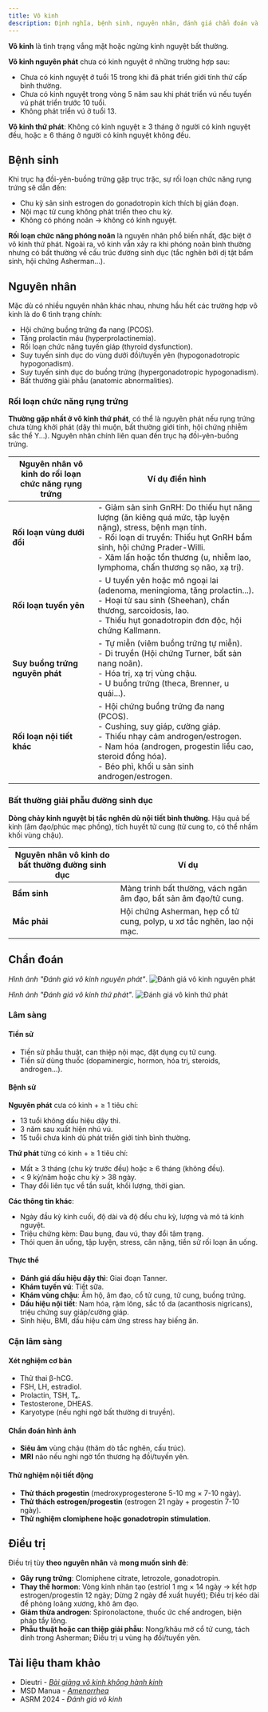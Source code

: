 ```yaml
---
title: Vô kinh
description: Định nghĩa, bệnh sinh, nguyên nhân, đánh giá chẩn đoán và phương pháp điều trị vô kinh.
---
```


**Vô kinh** là tình trạng vắng mặt hoặc ngừng kinh nguyệt bất thường.

**Vô kinh nguyên phát** chưa có kinh nguyệt ở những trường hợp sau:

- Chưa có kinh nguyệt ở tuổi 15 trong khi đã phát triển giới tính thứ cấp bình thường.
- Chưa có kinh nguyệt trong vòng 5 năm sau khi phát triển vú nếu tuyến vú phát triển trước 10 tuổi.
- Không phát triển vú ở tuổi 13.

**Vô kinh thứ phát**: Không có kinh nguyệt ≥ 3 tháng ở người có kinh nguyệt đều, hoặc ≥ 6 tháng ở người có kinh nguyệt không đều.

## Bệnh sinh

Khi trục hạ đồi-yên-buồng trứng gặp trục trặc, sự rối loạn chức năng rụng trứng sẽ dẫn đến:

- Chu kỳ sản sinh estrogen do gonadotropin kích thích bị gián đoạn.
- Nội mạc tử cung không phát triển theo chu kỳ.
- Không có phóng noãn → không có kinh nguyệt.

**Rối loạn chức năng phóng noãn** là nguyên nhân phổ biến nhất, đặc biệt ở vô kinh thứ phát. Ngoài ra, vô kinh vẫn xảy ra khi phóng noãn bình thường nhưng có bất thường về cấu trúc đường sinh dục (tắc nghẽn bởi dị tật bẩm sinh, hội chứng Asherman...).

## Nguyên nhân

Mặc dù có nhiều nguyên nhân khác nhau, nhưng hầu hết các trường hợp vô kinh là do 6 tình trạng chính:

- Hội chứng buồng trứng đa nang (PCOS).
- Tăng prolactin máu (hyperprolactinemia).
- Rối loạn chức năng tuyến giáp (thyroid dysfunction).
- Suy tuyến sinh dục do vùng dưới đồi/tuyến yên (hypogonadotropic hypogonadism).
- Suy tuyến sinh dục do buồng trứng (hypergonadotropic hypogonadism).
- Bất thường giải phẫu (anatomic abnormalities).

### Rối loạn chức năng rụng trứng

**Thường gặp nhất ở vô kinh thứ phát**, có thể là nguyên phát nếu rụng trứng chưa từng khởi phát (dậy thì muộn, bất thường giới tính, hội chứng nhiễm sắc thể Y...). Nguyên nhân chính liên quan đến trục hạ đồi-yên-buồng trứng.

| Nguyên nhân vô kinh do rối loạn chức năng rụng trứng | Ví dụ điển hình                                                                                                                                                                                                                                                       |
| ---------------------------------------------------- | --------------------------------------------------------------------------------------------------------------------------------------------------------------------------------------------------------------------------------------------------------------------- |
| **Rối loạn vùng dưới đồi**                           | - Giảm sản sinh GnRH: Do thiếu hụt năng lượng (ăn kiêng quá mức, tập luyện nặng), stress, bệnh mạn tính.<br>- Rối loạn di truyền: Thiếu hụt GnRH bẩm sinh, hội chứng Prader-Willi.<br>- Xâm lấn hoặc tổn thương (u, nhiễm lao, lymphoma, chấn thương sọ não, xạ trị). |
| **Rối loạn tuyến yên**                               | - U tuyến yên hoặc mô ngoại lai (adenoma, meningioma, tăng prolactin...).<br>- Hoại tử sau sinh (Sheehan), chấn thương, sarcoidosis, lao.<br>- Thiếu hụt gonadotropin đơn độc, hội chứng Kallmann.                                                                    |
| **Suy buồng trứng nguyên phát**                      | - Tự miễn (viêm buồng trứng tự miễn).<br>- Di truyền (Hội chứng Turner, bất sản nang noãn).<br>- Hóa trị, xạ trị vùng chậu.<br>- U buồng trứng (theca, Brenner, u quái...).                                                                                           |
| **Rối loạn nội tiết khác**                           | - Hội chứng buồng trứng đa nang (PCOS).<br>- Cushing, suy giáp, cường giáp.<br>- Thiếu nhạy cảm androgen/estrogen.<br>- Nam hóa (androgen, progestin liều cao, steroid đồng hóa).<br>- Béo phì, khối u sản sinh androgen/estrogen.                                    |

### Bất thường giải phẫu đường sinh dục

**Dòng chảy kinh nguyệt bị tắc nghẽn dù nội tiết bình thường**. Hậu quả bế kinh (âm đạo/phúc mạc phồng), tích huyết tử cung (tử cung to, có thể nhầm khối vùng chậu).

| Nguyên nhân vô kinh do bất thường đường sinh dục | Ví dụ                                                                   |
| ------------------------------------------------ | ----------------------------------------------------------------------- |
| **Bẩm sinh**                                     | Màng trinh bất thường, vách ngăn âm đạo, bất sản âm đạo/tử cung.        |
| **Mắc phải**                                     | Hội chứng Asherman, hẹp cổ tử cung, polyp, u xơ tắc nghẽn, lao nội mạc. |

## Chẩn đoán

_Hình ảnh "Đánh giá vô kinh nguyên phát"_.
![Đánh giá vô kinh nguyên phát](./_images/vo-kinh/danh-gia-vo-kinh-nguyen-phat.png)

_Hình ảnh "Đánh giá vô kinh thứ phát"_.
![Đánh giá vô kinh thứ phát](./_images/vo-kinh/danh-gia-vo-kinh-thu-phat.png)

### Lâm sàng

#### Tiền sử

- Tiền sử phẫu thuật, can thiệp nội mạc, đặt dụng cụ tử cung.
- Tiền sử dùng thuốc (dopaminergic, hormon, hóa trị, steroids, androgen...).

#### Bệnh sử

**Nguyên phát** cưa có kinh + ≥ 1 tiêu chí:

- 13 tuổi không dấu hiệu dậy thì.
- 3 năm sau xuất hiện nhú vú.
- 15 tuổi chưa kinh dù phát triển giới tính bình thường.

**Thứ phát** từng có kinh + ≥ 1 tiêu chí:

- Mất ≥ 3 tháng (chu kỳ trước đều) hoặc ≥ 6 tháng (không đều).
- < 9 kỳ/năm hoặc chu kỳ > 38 ngày.
- Thay đổi liên tục về tần suất, khối lượng, thời gian.

**Các thông tin khác**:

- Ngày đầu kỳ kinh cuối, độ dài và độ đều chu kỳ, lượng và mô tả kinh nguyệt.
- Triệu chứng kèm: Đau bụng, đau vú, thay đổi tâm trạng.
- Thói quen ăn uống, tập luyện, stress, cân nặng, tiền sử rối loạn ăn uống.

#### Thực thể

- **Đánh giá dấu hiệu dậy thì**: Giai đoạn Tanner.
- **Khám tuyến vú**: Tiết sữa.
- **Khám vùng chậu**: Ấm hộ, âm đạo, cổ tử cung, tử cung, buồng trứng.
- **Dấu hiệu nội tiết**: Nam hóa, rậm lông, sắc tố da (acanthosis nigricans), triệu chứng suy giáp/cường giáp.
- Sinh hiệu, BMI, dấu hiệu cảm ứng stress hay biếng ăn.

### Cận lâm sàng

#### Xét nghiệm cơ bản

- Thử thai β-hCG.
- FSH, LH, estradiol.
- Prolactin, TSH, T₄.
- Testosterone, DHEAS.
- Karyotype (nếu nghi ngờ bất thường di truyền).

#### Chẩn đoán hình ảnh

- **Siêu âm** vùng chậu (thăm dò tắc nghẽn, cấu trúc).
- **MRI** não nếu nghi ngờ tổn thương hạ đồi/tuyến yên.

#### Thử nghiệm nội tiết động

- **Thử thách progestin** (medroxyprogesterone 5-10 mg × 7-10 ngày).
- **Thử thách estrogen/progestin** (estrogen 21 ngày + progestin 7-10 ngày).
- **Thử nghiệm clomiphene hoặc gonadotropin stimulation**.

## Điều trị

Điều trị tùy **theo nguyên nhân** và **mong muốn sinh đẻ**:

- **Gây rụng trứng**: Clomiphene citrate, letrozole, gonadotropin.
- **Thay thế hormon**: Vòng kinh nhân tạo (estriol 1 mg × 14 ngày → kết hợp estrogen/progestin 12 ngày; Dừng 2 ngày để xuất huyết); Điều trị kéo dài để phòng loãng xương, khô âm đạo.
- **Giảm thừa androgen**: Spironolactone, thuốc ức chế androgen, biện pháp tẩy lông.
- **Phẫu thuật hoặc can thiệp giải phẫu**: Nong/khâu mở cổ tử cung, tách dính trong Asherman; Điều trị u vùng hạ đồi/tuyến yên.

## Tài liệu tham khảo

- Dieutri - [_Bài giảng vô kinh không hành kinh_](https://www.dieutri.vn/bgsanphukhoa/bai-giang-vo-kinh-khong-hanh-kinh)
- MSD Manua - [_Amenorrhea_](https://www.msdmanuals.com/professional/gynecology-and-obstetrics/menstrual-abnormalities/amenorrhea)
- ASRM 2024 - _Đánh giá vô kinh_
